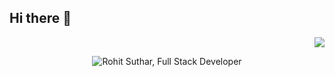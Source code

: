 ## Hi there 👋 
<p align="right"><img src="https://komarev.com/ghpvc/?username=rohitsuthar&abbreviated=true" /></p>
<p align="center">
    <img src="https://readme-typing-svg.demolab.com?font=Caveat&pause=1000&color=000000&center=true&vCenter=true&width=435&lines=I'm+Rohit+Suthar%2C+Full+Stack+Developer" alt="Rohit Suthar, Full Stack Developer" />
</p>
<!--
**rohitsuthar/rohitsuthar** is a ✨ _special_ ✨ repository because its `README.md` (this file) appears on your GitHub profile.

Here are some ideas to get you started:

- 🔭 I’m currently working on ...
- 🌱 I’m currently learning ...
- 👯 I’m looking to collaborate on ...
- 🤔 I’m looking for help with ...
- 💬 Ask me about ...
- 📫 How to reach me: ...
- 😄 Pronouns: ...
- ⚡ Fun fact: ...
-->

